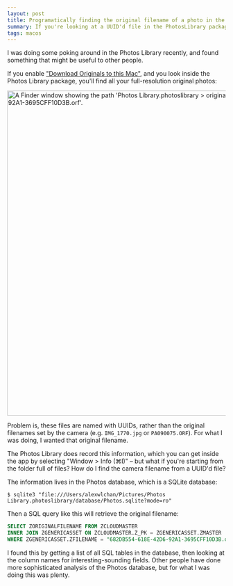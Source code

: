 ```yaml
---
layout: post
title: Programatically finding the original filename of a photo in the macOS Photos Library
summary: If you're looking at a UUID'd file in the PhotosLibrary package, how do you find its original filename?
tags: macos
---
```


I was doing some poking around in the Photos Library recently, and found something that might be useful to other people.

If you enable ["Download Originals to this Mac"](https://support.apple.com/en-gb/guide/photos/phtf5e48489c/6.0/mac/11.0#phtbfc950237), and you look inside the Photos Library package, you'll find all your full-resolution original photos:

<img src="/images/2021/photos_structure.png" style="width: 748px;" alt="A Finder window showing the path 'Photos Library.photoslibrary > originals > 6 > 682DB554-618E-42D6-92A1-3695CFF10D3B.orf'.">

Problem is, these files are named with UUIDs, rather than the original filenames set by the camera (e.g. `IMG_1770.jpg` or `PA090075.ORF`).
For what I was doing, I wanted that original filename.

The Photos Library does record this information, which you can get inside the app by selecting "Window > Info (⌘I)" – but what if you're starting from the folder full of files?
How do I find the camera filename from a UUID'd file?

The information lives in the Photos database, which is a SQLite database:

```console
$ sqlite3 "file:///Users/alexwlchan/Pictures/Photos Library.photoslibrary/database/Photos.sqlite?mode=ro"
```

Then a SQL query like this will retrieve the original filename:

```sql
SELECT ZORIGINALFILENAME FROM ZCLOUDMASTER
INNER JOIN ZGENERICASSET ON ZCLOUDMASTER.Z_PK = ZGENERICASSET.ZMASTER
WHERE ZGENERICASSET.ZFILENAME = "682DB554-618E-42D6-92A1-3695CFF10D3B.orf";
```

I found this by getting a list of all SQL tables in the database, then looking at the column names for interesting-sounding fields.
Other people have done more sophisticated analysis of the Photos database, but for what I was doing this was plenty.
